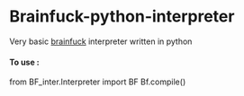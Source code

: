 # Brainfuck-python-interpreter
Very basic [brainfuck](https://en.wikipedia.org/wiki/Brainfuck) interpreter written in python

#### To use :
from BF_inter.Interpreter import BF
Bf.compile()
